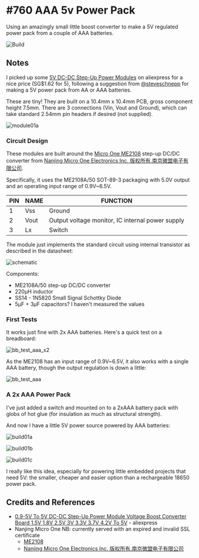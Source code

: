 # #760 AAA 5v Power Pack

Using an amazingly small little boost converter to make a 5V regulated power pack from a couple of AAA batteries.

![Build](./assets/AAA5vPower_build.jpg?raw=true)

## Notes

I picked up some
[5V DC-DC Step-Up Power Modules](https://www.aliexpress.com/item/1005006438496545.html) on aliexpress for a nice price (SG$1.62 for 5),
following a suggestion from [@steveschnepp](https://github.com/tardate/LittleArduinoProjects/issues/77)
for making a 5V power pack from AA or AAA batteries.

These are tiny! They are built on a 10.4mm x 10.4mm PCB, gross component height 7.5mm.
There are 3 connections (Vin, Vout and Ground), which can take standard 2.54mm pin headers if desired (not supplied).

![module01a](./assets/module01a.jpg)

### Circuit Design

These modules are built around the [Micro One ME2108](https://www.microne.com.cn/product/124.html) step-up DC/DC converter from
[Nanjing Micro One Electronics Inc. 版权所有.南京微盟电子有限公司](https://www.microne.com.cn/).

Specifically, it uses the ME2108A/50 SOT-89-3 packaging with 5.0V output
and an operating input range of 0.9V~6.5V.

| PIN | NAME | FUNCTION                                         |
|-----|------|--------------------------------------------------|
| 1   | Vss  | Ground                                           |
| 2   | Vout | Output voltage monitor, IC internal power supply |
| 3   | Lx   | Switch                                           |

The module just implements the standard circuit using internal transistor as described in the datasheet:

![schematic](./assets/AAA5vPower_schematic.jpg?raw=true)

Components:

* ME2108A/50 step-up DC/DC converter
* 220µH inductor
* SS14 - 1N5820 Small Signal Schottky Diode
* 5µF + 3µF capacitors? I haven't measured the values

### First Tests

It works just fine with 2x AAA batteries. Here's a quick test on a breadboard:

![bb_test_aaa_x2](./assets/bb_test_aaa_x2.jpg?raw=true)

As the ME2108 has an input range of 0.9V~6.5V, it also works with a single AAA battery,
though the output regulation is down a little:

![bb_test_aaa](./assets/bb_test_aaa.jpg?raw=true)

### A 2x AAA Power Pack

I've just added a switch and mounted on to a 2xAAA battery pack with globs of hot glue (for insulation as much as structural strength).

And now I have a little 5V power source powered by AAA batteries:

![build01a](./assets/build01a.jpg?raw=true)

![build01b](./assets/build01b.jpg?raw=true)

![build01c](./assets/build01c.jpg?raw=true)

I really like this idea, especially for powering little embedded projects that need 5V: the smaller, cheaper and easier option than a rechargeable 18650 power pack.

## Credits and References

* [0.9-5V To 5V DC-DC Step-Up Power Module Voltage Boost Converter Board 1.5V 1.8V 2.5V 3V 3.3V 3.7V 4.2V To 5V](https://www.aliexpress.com/item/1005006438496545.html) - aliexpress
* Nanjing Micro One NB: currently served with an expired and invalid SSL certificate
    * [ME2108](https://www.microne.com.cn/product/124.html)
    * [Nanjing Micro One Electronics Inc. 版权所有.南京微盟电子有限公司](https://www.microne.com.cn/)
